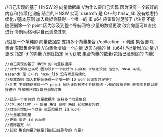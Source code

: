 //自己实现的基于 HNSW 的 向量数据库
//为什么要自己实现 因为没有一个较好的 内存和 持续化设施 结合的 HNSW 实现, usearch 是 C++的 hnsw_lib 没有考虑持续化
//基本原则 加入数据会获得一个唯一的 ID u64 应该暂时足够了
//注意 不能随便删除一个 point 因为涉及到整个导航网络 少量的数据更改 改变向量可以直接进行 导航网格可以自己调整过来

//就是一个单纯的 向量数据库 支持多个向量集合
//collection -> 创建 集合 删除 集合 获取集合列表
//向集合增加一个向量 返回向量的 id（u64)
//批量增加向量
//更改 指定 id 的向量
//删除指定 id
//获取 集合向量的数量(包括已经删除的 向量)
```
//自己实现的基于 HNSW 的 向量数据库
//为什么要自己实现 因为没有一个较好的 内存和 持续化设施 结合的 HNSW 实现, usearch 是 C++的 hnsw_lib 没有考虑持续化
//基本原则 加入数据会获得一个唯一的 ID u64 应该暂时足够了
//注意 不能随便删除一个 point 因为涉及到整个导航网络 少量的数据更改 改变向量可以直接进行 导航网格可以自己调整过来

//就是一个单纯的 向量数据库 支持多个向量集合
//collection -> 创建 集合 删除 集合 获取集合列表
//向集合增加一个向量 返回向量的 id（u64)
//批量增加向量
//更改 指定 id 的向量
//删除指定 id
//获取 集合向量的数量(包括已经删除的 向量)
